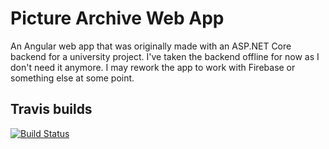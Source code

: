 # Picture Archive Web App

An Angular web app that was originally made with an ASP.NET Core backend for a university project. I've taken the backend offline for now as I don't need it anymore. I may rework the app to work with Firebase or something else at some point.

## Travis builds
[![Build Status](https://travis-ci.com/LordChunk/PictureArchiveWebApp.svg?branch=master)](https://travis-ci.com/LordChunk/PictureArchiveWebApp)
